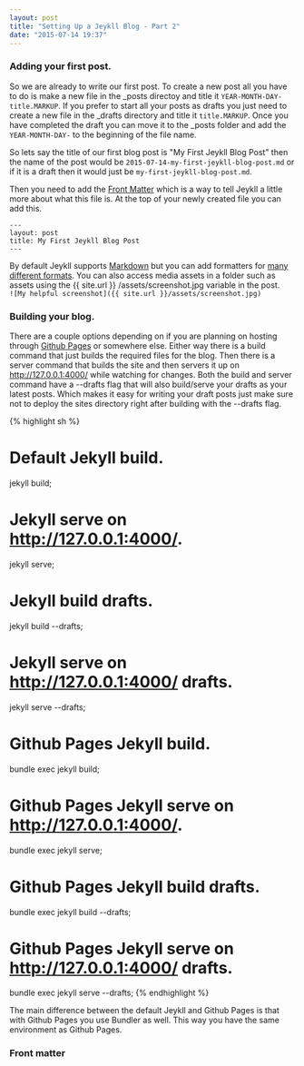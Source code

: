 ```yaml
---
layout: post
title: "Setting Up a Jeykll Blog - Part 2"
date: "2015-07-14 19:37"
---
```


### Adding your first post.
So we are already to write our first post. To create a new post all you have to do is make a new file in the _posts directoy and title it `YEAR-MONTH-DAY-title.MARKUP`. If you prefer to start all your posts as drafts you just need to create a new file in the _drafts directory and title it `title.MARKUP`. Once you have completed the draft you can move it to the _posts folder and add the `YEAR-MONTH-DAY-` to the beginning of the file name.

So lets say the title of our first blog post is "My First Jeykll Blog Post" then the name of the post would be `2015-07-14-my-first-jeykll-blog-post.md` or if it is a draft then it would just be `my-first-jeykll-blog-post.md`.

Then you need to add the [Front Matter](http://jekyllrb.com/docs/frontmatter/) which is a way to tell Jeykll a little more about what this file is. At the top of your newly created file you can add this.
```
---
layout: post
title: My First Jeykll Blog Post
---
```


By default Jeykll supports [Markdown](http://daringfireball.net/projects/markdown/syntax) but you can add formatters for [many different formats](http://jekyllrb.com/docs/plugins/#converters-1). You can also access media assets in a folder such as assets using the &#123;&#123; site.url &#125;&#125; /assets/screenshot.jpg variable in the post.  
`![My helpful screenshot]({{ site.url }}/assets/screenshot.jpg)`

### Building your blog.
There are a couple options depending on if you are planning on hosting through [Github Pages](https://pages.github.com/) or somewhere else. Either way there is a build command that just builds the required files for the blog. Then there is a server command that builds the site and then servers it up on http://127.0.0.1:4000/ while watching for changes. Both the build and server command have a --drafts flag that will also build/serve your drafts as your latest posts. Which makes it easy for writing your draft posts just make sure not to deploy the sites directory right after building with the --drafts flag.

{% highlight sh %}
# Default Jekyll build.
jekyll build;
# Jekyll serve on http://127.0.0.1:4000/.
jekyll serve;
# Jekyll build drafts.
jekyll build --drafts;
# Jekyll serve on http://127.0.0.1:4000/ drafts.
jekyll serve --drafts;

# Github Pages Jekyll build.
bundle exec jekyll build;
# Github Pages Jekyll serve on http://127.0.0.1:4000/.
bundle exec jekyll serve;
# Github Pages Jekyll build drafts.
bundle exec jekyll build --drafts;
# Github Pages Jekyll serve on http://127.0.0.1:4000/ drafts.
bundle exec jekyll serve --drafts;
{% endhighlight %}

The main difference between the default Jeykll and Github Pages is that with Github Pages you use Bundler as well. This way you have the same environment as Github Pages.

### Front matter